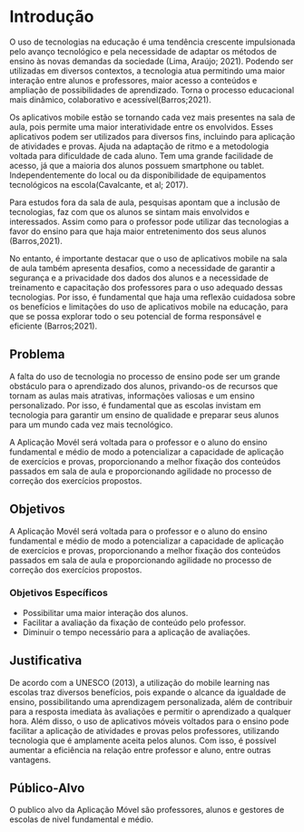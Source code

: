 # Introdução

O uso de tecnologias na educação é uma tendência crescente impulsionada pelo avanço tecnológico e pela necessidade de adaptar os métodos de ensino às novas demandas da sociedade (Lima, Araújo; 2021). Podendo ser utilizadas em diversos contextos, a tecnologia atua permitindo uma maior interação entre alunos e professores, maior acesso a conteúdos e ampliação de possibilidades de aprendizado. Torna o processo educacional mais dinâmico, colaborativo e acessível(Barros;2021). 

Os aplicativos mobile estão se tornando cada vez mais presentes na sala de aula, pois permite uma maior interatividade entre os envolvidos. Esses aplicativos podem ser utilizados para diversos fins, incluindo para aplicação de atividades e provas. Ajuda na adaptação de ritmo e a metodologia voltada para dificuldade de cada aluno. Tem uma grande facilidade de acesso, já que a maioria dos alunos possuem smartphone ou tablet. Independentemente do local ou da disponibilidade de equipamentos tecnológicos na escola(Cavalcante, et al; 2017). 

Para estudos fora da sala de aula, pesquisas apontam que a inclusão de tecnologias, faz com que os alunos se sintam mais envolvidos e interessados. Assim como para o professor pode utilizar das tecnologias a favor do ensino para que haja maior entretenimento dos seus alunos (Barros,2021). 

No entanto, é importante destacar que o uso de aplicativos mobile na sala de aula também apresenta desafios, como a necessidade de garantir a segurança e a privacidade dos dados dos alunos e a necessidade de treinamento e capacitação dos professores para o uso adequado dessas tecnologias. Por isso, é fundamental que haja uma reflexão cuidadosa sobre os benefícios e limitações do uso de aplicativos mobile na educação, para que se possa explorar todo o seu potencial de forma responsável e eficiente (Barros;2021). 

## Problema 
 
A falta do uso de tecnologia no processo de ensino pode ser um grande obstáculo para o aprendizado dos alunos, privando-os de recursos que tornam as aulas mais atrativas, informações valiosas e um ensino personalizado. Por isso, é fundamental que as escolas invistam em tecnologia para garantir um ensino de qualidade e preparar seus alunos para um mundo cada vez mais tecnológico.

A Aplicação Movél será voltada para o professor e o aluno do ensino fundamental e médio de modo a potencializar a capacidade de aplicação de exercícios e provas, proporcionando a melhor fixação dos conteúdos passados em sala de aula e proporcionando agilidade no processo de correção dos exercícios propostos.

## Objetivos

A Aplicação Movél será voltada para o professor e o aluno do ensino fundamental e médio de modo a potencializar a capacidade de aplicação de exercícios e provas, proporcionando a melhor fixação dos conteúdos passados em sala de aula e proporcionando agilidade no processo de correção dos exercícios propostos.

### Objetivos Específicos

- Possibilitar uma maior interação dos alunos.
- Facilitar a avaliação da fixação de conteúdo pelo professor.
- Diminuir o tempo necessário para a aplicação de avaliações.
 
## Justificativa

De acordo com a UNESCO (2013), a utilização do mobile learning nas escolas traz diversos benefícios, pois expande o alcance da igualdade de ensino, possibilitando uma aprendizagem personalizada, além de contribuir para a resposta imediata às avaliações e permitir o aprendizado a qualquer hora. Além disso, o uso de aplicativos móveis voltados para o ensino pode facilitar a aplicação de atividades e provas pelos professores, utilizando tecnologia que é amplamente aceita pelos alunos. Com isso, é possível aumentar a eficiência na relação entre professor e aluno, entre outras vantagens.

## Público-Alvo

O publico alvo da Aplicação Móvel são professores, alunos e gestores de escolas de nivel fundamental e médio. 
